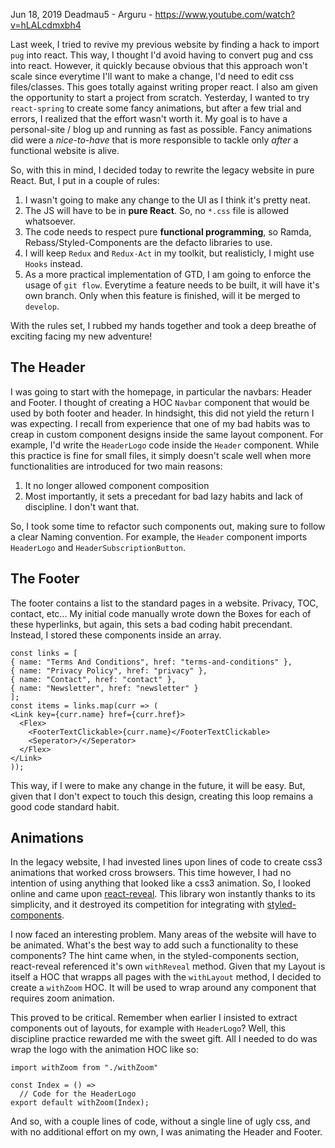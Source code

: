 Jun 18, 2019
Deadmau5 - Arguru - https://www.youtube.com/watch?v=hLALcdmxbh4

  Last week, I tried to revive my previous website by finding a hack to import `pug` into react. This way, I thought I'd avoid having to convert pug and css into react. However, it quickly because obvious that this approach won't scale since everytime I'll want to make a change, I'd need to edit css files/classes. This goes totally against writing proper react.
  I also am given the opportunity to start a project from scratch.
  Yesterday, I wanted to try `react-spring` to create some fancy animations, but after a few trial and errors, I realized that the effort wasn't worth it. My goal is to have a personal-site / blog up and running as fast as possible. Fancy animations did were a *nice-to-have* that is more responsible to tackle only *after* a functional website is alive.

  So, with this in mind, I decided today to rewrite the legacy website in pure React. But, I put in a couple of rules:

  1. I wasn't going to make any change to the UI as I think it's pretty neat. 
  2. The JS will have to be in **pure React**. So, no `*.css` file is allowed whatsoever.
  3. The code needs to respect pure **functional programming**, so Ramda, Rebass/Styled-Components are the defacto libraries to use.
  4. I will keep `Redux` and `Redux-Act` in my toolkit, but realisticly, I might use `Hooks` instead.
  5. As a more practical implementation of GTD, I am going to enforce the usage of `git flow`. Everytime a feature needs to be built, it will have it's own branch. Only when this feature is finished, will it be merged to `develop`.

  With the rules set,  I rubbed my hands together and took a deep breathe of exciting facing my new adventure!


## The Header

  I was going to start with the homepage, in particular the navbars: Header and Footer.
  I thought of creating a HOC `Navbar` component that would be used by both footer and header. In hindsight, this did not yield the return I was expecting.
  I recall from experience that one of my bad habits was to creap in custom component designs inside the same layout component. For example, I'd write the `HeaderLogo` code inside the `Header` component. While this practice is fine for small files, it simply doesn't scale well when more functionalities are introduced for two main reasons:
  1. It no longer allowed component composition
  2. Most importantly, it sets a precedant for bad lazy habits and lack of discipline. I don't want that.

  So, I took some time to refactor such components out, making sure to follow a clear Naming convention.
  For example, the `Header` component imports `HeaderLogo` and `HeaderSubscriptionButton`.


## The Footer

  The footer contains a list to the standard pages in a website. Privacy, TOC, contact, etc...
  My initial code manually wrote down the Boxes for each of these hyperlinks, but again, this sets a bad coding habit precendant. Instead, I stored these components inside an array.
  ```
const links = [
  { name: "Terms And Conditions", href: "terms-and-conditions" },
  { name: "Privacy Policy", href: "privacy" },
  { name: "Contact", href: "contact" },
  { name: "Newsletter", href: "newsletter" }
];
const items = links.map(curr => (
  <Link key={curr.name} href={curr.href}>
    <Flex>
      <FooterTextClickable>{curr.name}</FooterTextClickable>
      <Seperator>/</Seperator>
    </Flex>
  </Link>
));
  ```

  This way, if I were to make any change in the future, it will be easy. But, given that I don't expect to touch this design, creating this loop remains a good code standard habit.


## Animations

  In the legacy website, I had invested lines upon lines of code to create css3 animations that worked cross browsers. 
  This time however, I had no intention of using anything that looked like a css3 animation. So, I looked online and came upon [react-reveal](https://www.react-reveal.com/). This library won instantly thanks to its simplicity, and it destroyed its competition for integrating with [styled-components](https://www.react-reveal.com/tutorials/styled/).

  I now faced an interesting problem. Many areas of the website will have to be animated. What's the best way to add such a functionality to these components?
  The hint came when, in the styled-components section, react-reveal referenced it's own `withReveal` method. Given that my Layout is itself a HOC that wrapps all pages with the `withLayout` method, I decided to create a `withZoom` HOC.
  It will be used to wrap around any component that requires zoom animation.

  This proved to be critical.
  Remember when earlier I insisted to extract components out of layouts, for example with `HeaderLogo`? Well, this discipline practice rewarded me with the sweet gift. All I needed to do was wrap the logo with the animation HOC like so:
  ```
  import withZoom from "./withZoom"

  const Index = () =>
    // Code for the HeaderLogo
  export default withZoom(Index);
  ```

  And so, with a couple lines of code, without a single line of ugly css, and with no additional effort on my own, I was animating the Header and Footer.
